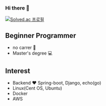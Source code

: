 ### Hi there 👋

[![Solved.ac
프로필](http://mazassumnida.wtf/api/v2/generate_badge?boj=knight2995)](https://solved.ac/knight2995)

## Beginner Programmer
- no carrer :pray:
- Master's degree :computer:

## Interest

- Backend :heart: Spring-boot, Django, echo(go)
- Linux(Cent OS, Ubuntu)
- Docker
- AWS

<!--
**knight2995/knight2995** is a ✨ _special_ ✨ repository because its `README.md` (this file) appears on your GitHub profile.

Here are some ideas to get you started:

- 🔭 I’m currently working on ...
- 🌱 I’m currently learning ...
- 👯 I’m looking to collaborate on ...
- 🤔 I’m looking for help with ...
- 💬 Ask me about ...
- 📫 How to reach me: ...
- 😄 Pronouns: ...
- ⚡ Fun fact: ...
-->
